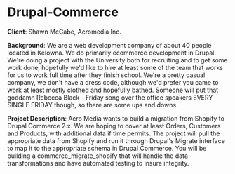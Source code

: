 # Drupal-Commerce


**Client**: Shawn McCabe, Acromedia Inc.

**Background**: We are a web development company of about 40 people located in Kelowna. We do primarily ecommerce development in Drupal. We're doing a project with the University both for recruiting and to get some work done, hopefully we'd like to hire at least some of the team that works for us to work full time after they finish school. We're a pretty casual company, we don't have a dress code, although we'd prefer you came to work at least mostly clothed and hopefully bathed. Someone will put that goddamn Rebecca Black - Friday song over the office speakers EVERY SINGLE FRIDAY though, so there are some ups and downs.

**Project Description**: Acro Media wants to build a migration from Shopify to Drupal Commerce 2.x. We are hoping to cover at least Orders, Customers and Products, with additional data if time permits. The project will pull the appropriate data from Shopify and run it through Drupal's Migrate interface to map it to the appropriate schema in Drupal Commerce. You will be building a commerce_migrate_shopify that will handle the data transformations and have automated testing to insure integrity.
